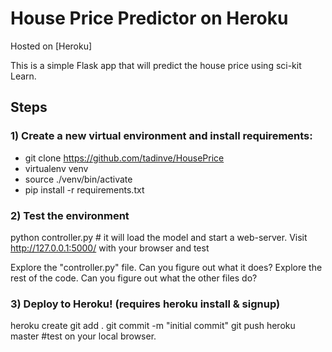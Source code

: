 # House Price Predictor on Heroku

Hosted on [Heroku]

This is a simple Flask app that will predict the house price using sci-kit Learn.

## Steps

### 1) Create a new virtual environment and install requirements:

  - git clone https://github.com/tadinve/HousePrice
  - virtualenv venv
  - source ./venv/bin/activate
  - pip install -r requirements.txt

### 2) Test the environment
  python controller.py # it will load the model and start a web-server.
  Visit http://127.0.0.1:5000/ with your browser and test

  Explore the "controller.py" file. Can you figure out what it does?
  Explore the rest of the code. Can you figure out what the other files do?

### 3) Deploy to Heroku! (requires heroku install & signup)
  heroku create
  git add .
  git commit -m "initial commit"
  git push heroku master
  #test on your local browser.
